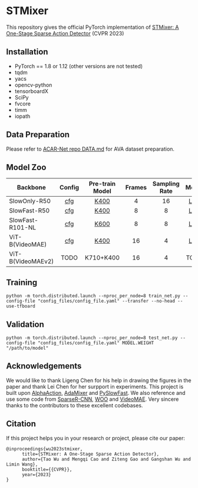 # STMixer
This repository gives the official PyTorch implementation of [STMixer: A One-Stage Sparse Action Detector](https://arxiv.org/abs/2303.15879) (CVPR 2023)

## Installation
- PyTorch == 1.8 or 1.12 (other versions are not tested)
- tqdm
- yacs
- opencv-python
- tensorboardX
- SciPy
- fvcore
- timm
- iopath

## Data Preparation
Please refer to [ACAR-Net repo DATA.md](https://github.com/Siyu-C/ACAR-Net/blob/master/DATA.md)  for AVA dataset preparation.

## Model Zoo
| Backbone          | Config | Pre-train Model | Frames | Sampling Rate | Model |
|-------------------|:------:|:---------------:|:------:|:-------------:|:-----:|
| SlowOnly-R50      |   [cfg](https://github.com/MCG-NJU/STMixer/blob/main/config_files/PySlowonly-R50-K400-4x16.yaml)     |       [K400](https://dl.fbaipublicfiles.com/pyslowfast/model_zoo/kinetics400/SLOWONLY_4x16_R50.pkl)      |    4   |       16      |  [Link](https://drive.google.com/file/d/1qJdnCGwi5NeqpHFYxPpIixLY6Mpsuync/view?usp=share_link) |
| SlowFast-R50      |   [cfg](https://github.com/MCG-NJU/STMixer/blob/main/config_files/PySlowfast-R50-K400-8x8.yaml)      |       [K400](https://dl.fbaipublicfiles.com/pyslowfast/model_zoo/kinetics400/SLOWFAST_8x8_R50.pkl)      |    8   |       8       |  [Link](https://drive.google.com/file/d/1pwXBC-g-OS71wzd9lxHDITASRw1cxRWm/view?usp=share_link) |
| SlowFast-R101-NL  |   [cfg](https://github.com/MCG-NJU/STMixer/blob/main/config_files/PySlowfast-R101-NL-K600-8x8.yaml)  |       [K600](https://dl.fbaipublicfiles.com/pyslowfast/model_zoo/ava/pretrain/SLOWFAST_32x2_R101_50_50.pkl)      |    8   |       8       |  [Link](https://drive.google.com/file/d/1oouF7IZFxs-vXhUDXSkLpy7FE5oh6Vp2/view?usp=share_link) |
| ViT-B(VideoMAE)   |   [cfg](https://github.com/MCG-NJU/STMixer/blob/main/config_files/VMAE-ViTB-16x4.yaml)  |       [K400](https://drive.google.com/file/d/1MzwteHH-1yuMnFb8vRBQDvngV1Zl-d3z/view)      |   16   |       4       |  [Link](https://drive.google.com/file/d/1hVni60LLWHZBaaNkccrrEAo1xFEM2ZPV/view?usp=sharing) |
| ViT-B(VideoMAEv2) |   TODO  |    K710+K400    |   16   |       4       |  TODO |


## Training
```shell
python -m torch.distributed.launch --nproc_per_node=8 train_net.py --config-file "config_files/config_file.yaml" --transfer --no-head --use-tfboard
```

## Validation
```shell
python -m torch.distributed.launch --nproc_per_node=8 test_net.py --config-file "config_files/config_file.yaml" MODEL.WEIGHT "/path/to/model"
```

## Acknowledgements
We would like to thank Ligeng Chen for his help in drawing the figures in the paper and thank Lei Chen for her surpport in experiments. This project is built upon [AlphaAction](https://github.com/MVIG-SJTU/AlphAction), [AdaMixer](https://github.com/MCG-NJU/AdaMixer) and [PySlowFast](https://github.com/facebookresearch/SlowFast). We also reference and use some code from [SparseR-CNN](https://github.com/PeizeSun/SparseR-CNN), [WOO](https://gist.github.com/ShoufaChen/263eaf55599c6e884584d7fce445af45) and [VideoMAE](https://github.com/MCG-NJU/VideoMAE). Very sincere thanks to the contributors to these excellent codebases.

## Citation

If this project helps you in your research or project, please cite
our paper:

```
@inproceedings{wu2023stmixer,
      title={STMixer: A One-Stage Sparse Action Detector}, 
      author={Tao Wu and Mengqi Cao and Ziteng Gao and Gangshan Wu and Limin Wang},
      booktitle={{CVPR}},
      year={2023}
}
```


